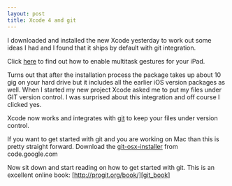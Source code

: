 ```yaml
---
layout: post
title: Xcode 4 and git
---
```


I downloaded and installed the new Xcode yesterday to work out some ideas I
had and I found that it ships by default with git integration.

<!-- more -->

Click [here][gestures_ipad] to find out how to enable multitask gestures for
your iPad.

Turns out that after the installation process the package takes up about 10
gig on your hard drive but it includes all the earlier iOS version packages as
well.  When I started my new project Xcode asked me to put my files under GIT
version control. I was surprised about this integration and off course I
clicked yes. 

Xcode now works and integrates with [git][git_homepage] to keep your files
under version control. 

If you want to get started with git and you are working on Mac than this is
pretty straight forward.  Download the [git-osx-installer][git_installer] from
code.google.com

Now sit down and start reading on how to get started with git. This is an
excellent online book: [http://progit.org/book/][git_book]


[gestures_ipad]: http://www.lockergnome.com/ios/2011/03/13/how-to-enable-secret-multitasking-gestures-on-your-iPad-1-or-2/ "How to enable multi touch gestures for the ipad"
[git_book]: http://progit.org/book/ "Git getting started book! Very helpfull"
[git_installer]: http://code.google.com/p/git-osx-installer/ "Git binary installer for OSX"
[git_homepage]: http://git-scm.com/ "Git - Fast Version Control System Homepage"
